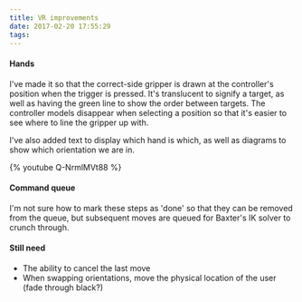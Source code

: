 ```yaml
---
title: VR improvements
date: 2017-02-20 17:55:29
tags:
---
```

#### Hands
I've made it so that the correct-side gripper is drawn at the controller's position when the trigger is pressed.
It's translucent to signify a target, as well as having the green line to show the order between targets.
The controller models disappear when selecting a position so that it's easier to see where to line the gripper up with.

I've also added text to display which hand is which, as well as diagrams to show which orientation we are in.

{% youtube Q-NrmlMVt88 %}

#### Command queue
I'm not sure how to mark these steps as 'done' so that they can be removed from the queue, but subsequent moves are queued for Baxter's IK solver to crunch through.

#### Still need
- The ability to cancel the last move
- When swapping orientations, move the physical location of the user (fade through black?)

